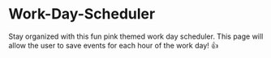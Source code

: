 # Work-Day-Scheduler

Stay organized with this fun pink themed work day scheduler. This page will allow the user to save events for each hour of the work day! 👍
